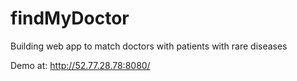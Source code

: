 # findMyDoctor
Building web app to match doctors with patients with rare diseases


Demo at:
http://52.77.28.78:8080/
